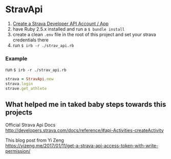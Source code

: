 # StravApi

1. [Create a Strava Developer API Account / App](https://developers.strava.com/)
2. have Ruby 2.5.x installed and run a `$ bundle install`
3. create a clean `.env` file in the root of this project and set your strava credentials there
4. run `$ irb -r ./strav_api.rb`

### Example 
run `$ irb -r ./strav_api.rb`

``` ruby
strava = StravApi.new
strava.login
strave.get_athlete
```  

## What helped me in taked baby steps towards this projects

Official Strava Api Docs  
http://developers.strava.com/docs/reference/#api-Activities-createActivity

This blog post from Yi Zeng  
https://yizeng.me/2017/01/11/get-a-strava-api-access-token-with-write-permission/
